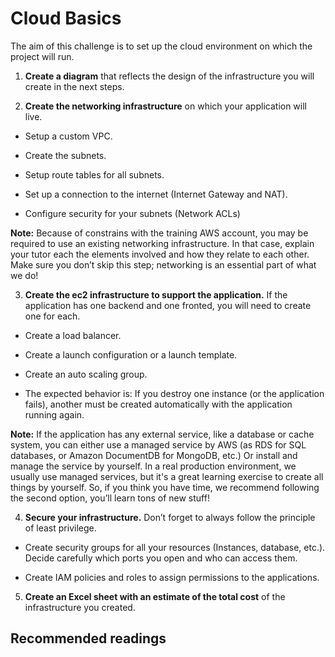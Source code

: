 # Cloud Basics

The aim of this challenge is to set up the cloud environment on which the project will run. 


1. **Create a diagram** that reflects the design of the infrastructure you will create in the next steps.  


2. **Create the networking infrastructure** on which your application will live.  

  * Setup a custom VPC. 
  
  * Create the subnets.  
  
  * Setup route tables for all subnets. 
  
  * Set up a connection to the internet (Internet Gateway and NAT). 
  
  * Configure security for your subnets (Network ACLs) 

  **Note:** Because of constrains with the training AWS account, you may be required to use an existing networking infrastructure. In that case, explain your tutor each the elements involved and how they relate to each other. Make sure you don’t skip this step; networking is an essential part of what we do! 


3. **Create the ec2 infrastructure to support the application.** If the application has one backend and one fronted, you will need to create one for each.  

  * Create a load balancer. 

  * Create a launch configuration or a launch template. 

  * Create an auto scaling group. 

  * The expected behavior is: If you destroy one instance (or the application fails), another must be created automatically with the application running again.  

  **Note:** If the application has any external service, like a database or cache system, you can either use a managed service by AWS (as RDS for SQL databases, or Amazon DocumentDB for MongoDB, etc.) Or install and manage the service by yourself. In a real production environment, we usually use managed services, but it's a great learning exercise to create all things by yourself. So, if you think you have time, we recommend following the second option, you’ll learn tons of new stuff! 



4. **Secure your infrastructure.** Don’t forget to always follow the principle of least privilege. 

 * Create security groups for all your resources (Instances, database, etc.). Decide carefully which ports you open and who can access them. 

 * Create IAM policies and roles to assign permissions to the applications.


5. **Create an Excel sheet with an estimate of the total cost**  of the infrastructure you created.

## Recommended readings

